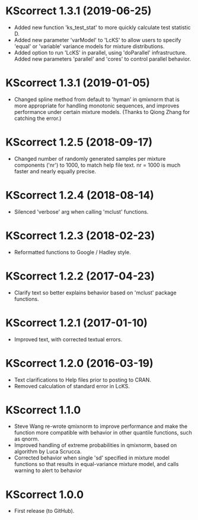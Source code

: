 # KScorrect 1.3.1 (2019-06-25)
* Added new function 'ks_test_stat' to more quickly calculate test statistic D.
* Added new parameter 'varModel' to 'LcKS' to allow users to specify 'equal' or 'variable' variance models for mixture distributions.
* Added option to run 'LcKS' in parallel, using 'doParallel' infrastructure. Added new parameters 'parallel' and 'cores' to control parallel behavior.

# KScorrect 1.3.1 (2019-01-05)
* Changed spline method from default to 'hyman' in qmixnorm that is more appropriate for handling monotonic sequences, and improves performance under certain mixture models. (Thanks to Qiong Zhang for catching the error.)

# KScorrect 1.2.5 (2018-09-17)
* Changed number of randomly generated samples per mixture components ('nr') to 1000, to match help file text. nr = 1000 is much faster and nearly equally precise.

# KScorrect 1.2.4 (2018-08-14)
* Silenced 'verbose' arg when calling 'mclust' functions.

# KScorrect 1.2.3 (2018-02-23)
* Reformatted functions to Google / Hadley style.

# KScorrect 1.2.2 (2017-04-23)
* Clarify text so better explains behavior based on 'mclust' package functions.

# KScorrect 1.2.1 (2017-01-10)
* Improved text, with corrected textual errors.

# KScorrect 1.2.0 (2016-03-19)
* Text clarifications to Help files prior to posting to CRAN.
* Removed calculation of standard error in LcKS.

# KScorrect 1.1.0
* Steve Wang re-wrote qmixnorm to improve performance and make the function more compatible with behavior in other quantile functions, such as qnorm.
* Improved handling of extreme probabilities in qmixnorm, based on algorithm by Luca Scrucca.
* Corrected behavior when single 'sd' specified in mixture model functions so that results in equal-variance mixture model, and calls warning to alert to behavior

# KScorrect 1.0.0
* First release (to GitHub).
